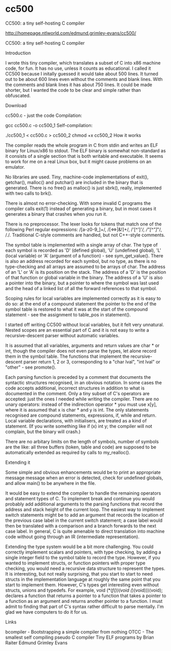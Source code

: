 cc500
=====

CC500: a tiny self-hosting C compiler

http://homepage.ntlworld.com/edmund.grimley-evans/cc500/


CC500: a tiny self-hosting C compiler

Introduction

I wrote this tiny compiler, which translates a subset of C into x86 machine code, for fun. It has no use, unless it counts as educational. I called it CC500 because I initally guessed it would take about 500 lines. It turned out to be about 600 lines even without the comments and blank lines. With the comments and blank lines it has about 750 lines. It could be made shorter, but I wanted the code to be clear and simple rather than obfuscated.

Download

cc500.c - just the code
Compilation:

gcc cc500.c -o cc500_1
Self-compilation:

./cc500_1 < cc500.c > cc500_2
chmod +x cc500_2
How it works

The compiler reads the whole program in C from stdin and writes an ELF binary for Linux/x86 to stdout. The ELF binary is somewhat non-standard as it consists of a single section that is both writable and executable. It seems to work for me on a real Linux box, but it might cause problems on an emulator.

No libraries are used. Tiny, machine-code implementations of exit(), getchar(), malloc() and putchar() are included in the binary that is generated. There is no free() as malloc() is just sbrk(), really, implemented with two calls to brk().

There is almost no error-checking. With some invalid C programs the compiler calls exit(1) instead of generating a binary, but in most cases it generates a binary that crashes when you run it.

There is no preprocessor. The lexer looks for tokens that match one of the following Perl regular expressions: /[a-z0-9_]+/, /[<=>|&!]+/, /'[^']*'/, /"[^"]*"/, /./. Traditional C-style comments are handled, but not C++-style comments.

The symbol table is implemented with a single array of char. The type of each symbol is recorded as 'D' (defined global), 'U' (undefined global), 'L' (local variable) or 'A' (argument of a function) - see sym_get_value(). There is also an address recorded for each symbol, but no type, as there is no type-checking and all arrays are assumed to be arrays of char. The address of an 'L' or 'A' is its position on the stack. The address of a 'D' is the position of that function or global variable in the binary. The address of a 'U' is also a pointer into the binary, but a pointer to where the symbol was last used and the head of a linked list of all the forward references to that symbol.

Scoping rules for local variables are implemented correctly as it is easy to do so: at the end of a compound statement the pointer to the end of the symbol table is restored to what it was at the start of the compound statement - see the assignment to table_pos in statement().

I started off writing CC500 without local variables, but it felt very unnatural. Nested scopes are an essential part of C and it is not easy to write a recursive-descent parser without automatic variables.

It is assumed that all variables, arguments and return values are char * or int, though the compiler does not even parse the types, let alone record them in the symbol table. The functions that implement the recursive-descent parser return 1, 2 or 3, corresponding to a "char lval", "int lval" or "other" - see promote().

Each parsing function is preceded by a comment that documents the syntactic structures recognised, in an obvious notation. In some cases the code accepts additional, incorrect structures in addition to what is documented in the comment. Only a tiny subset of C's operators are accepted: just the ones I needed while writing the compiler. There are no unary operators: instead of the indirection operator * you must use x[y], where it is assumed that x is char * and y is int. The only statements recognised are compound statements, expressions, if, while and return. Local variable declarations, with initialisers, are treated as a kind of statement. (If you write something like if (x) int y; the compiler will not complain, but the binary will crash.)

There are no arbitary limits on the length of symbols, number of symbols are the like: all three buffers (token, table and code) are supposed to be automatically extended as required by calls to my_realloc().

Extending it

Some simple and obvious enhancements would be to print an appropriate message message when an error is detected, check for undefined globals, and allow main() to be anywhere in the file.

It would be easy to extend the compiler to handle the remaining operators and statement types of C. To implement break and continue you would probably add additional arguments to the parsing functions that record the address and stack height of the current loop. The easiest way to implement switch statements might be to add an argument that records the location of the previous case label in the current switch statement; a case label would then be translated with a comparison and a branch forwards to the next case label. In general, C is quite amenable to direct translation into machine code without going through an IR (intermediate representation).

Extending the type system would be a bit more challenging. You could correctly implement scalars and pointers, with type checking, by adding a single integer field to the symbol table to record the type. However, if you wanted to implement structs, or function pointers with proper type checking, you would need a recursive data structure to represent the types. It is interesting, but not really surprising, that you start to start to need structs in the implementation language at roughly the same point that you start to implement them. However, C's types get interesting even without structs, unions and typedefs. For example, void (*(*f())(void (*)(void)))(void); declares a function that returns a pointer to a function that takes a pointer to a function as an argument and returns another pointer to a function. I must admit to finding that part of C's syntax rather difficult to parse mentally. I'm glad we have computers to do it for us.

Links

bcompiler - Bootstrapping a simple compiler from nothing
OTCC - The smallest self compiling pseudo C compiler
Tiny ELF programs by Brian Raiter
Edmund Grimley Evans
